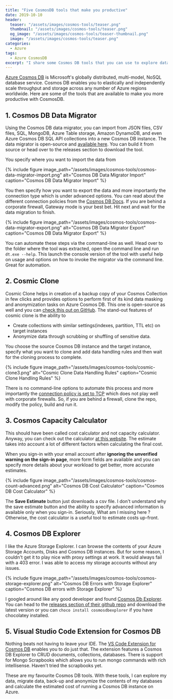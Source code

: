 ```yaml
---
title: "Five CosmosDB tools that make you productive"
date: 2019-10-10
header:
  teaser: "/assets/images/cosmos-tools/teaser.png"
  thumbnail: "/assets/images/cosmos-tools/teaser.png"
  og_image: "/assets/images/cosmos-tools/teaser-thumbnail.png"
  image: "/assets/images/cosmos-tools/teaser.png"
categories:
  - Azure
tags:
  - Azure CosmosDB
excerpt: "I share some Cosmos DB tools that you can use to explore data, migrate content, back-up and anonymize the contents of your databases, calculate estimated cost of running a Cosmos DB instance on Azure and be more productive with Cosmos DB."
---
```


[Azure Cosmos DB](https://docs.microsoft.com/en-us/azure/cosmos-db/introduction) is Microsoft's globally distributed, multi-model, NoSQL database service. Cosmos DB enables you to elastically and independently scale throughput and storage across any number of Azure regions worldwide. Here are some of the tools that are available to make you more productive with CosmosDB.

## 1. Cosmos DB Data Migrator

Using the Cosmos DB data migrator, you can import from JSON files, CSV files, SQL, MongoDB, Azure Table storage, Amazon DynamoDB, and even Azure Cosmos DB SQL API collections into a new Cosmos DB instance. The data migrator is open-source and [available here](https://github.com/Azure/azure-documentdb-datamigrationtool). You can build it from source or head over to the releases section to download the tool.

You specify where you want to import the data from

{% include figure image_path="/assets/images/cosmos-tools/cosmos-data-migrator-import.png" alt="Cosmos DB Data Migrator Import" caption="Cosmos DB Data Migrator Import" %}

You then specify how you want to export the data and more importantly the connection type which is under advanced options. You can read about the different connection policies from the [Cosmos DB Docs](https://docs.microsoft.com/bs-latn-ba/azure/cosmos-db/performance-tips). If you are behind a corporate firewall, Gateway mode is your best bet. Hit next and wait for the data migration to finish.

{% include figure image_path="/assets/images/cosmos-tools/cosmos-data-migrator-export.png" alt="Cosmos DB Data Migrator Export" caption="Cosmos DB Data Migrator Export" %}

You can automate these steps via the command-line as well. Head over to the folder where the tool was extracted, open the command line and run `dt.exe --help`. This launch the console version of the tool with useful help on usage and options on how to invoke the migrator via the command line. Great for automation.

## 2. Cosmic Clone

Cosmic Clone helps in creation of a backup copy of your Cosmos Collection in few clicks and provides options to perform first of its kind data masking and anonymization tasks on Azure Cosmos DB. This one is open-source as well and you can [check this out on GitHub](https://github.com/microsoft/CosmicClone). The stand-out features of cosmic clone is the ability to

- Create collections with similar settings(indexes, partition, TTL etc) on target instances
- Anonymize data through scrubbing or shuffling of sensitive data.

You choose the source Cosmos DB instance and the target instance, specify what you want to clone and add data handling rules and then wait for the cloning process to complete.

{% include figure image_path="/assets/images/cosmos-tools/cosmic-clone3.png" alt="Cosmic Clone Data Handling Rules" caption="Cosmic Clone Handling Rules" %}

There is no command-line options to automate this process and more importantly the [connection policy is set to TCP](https://github.com/microsoft/CosmicClone/blob/master/CosmosClone/CosmosCloneCommon/Utility/CosmosDBHelper.cs#L23) which does not play well with corporate firewalls. So, if you are behind a firewall, clone the repo, modify the policy, build and run it.

## 3. Cosmos Capacity Calculator

This should have been called cost calculator and not capacity calculator. Anyway, you can check out the calculator [at this website](https://cosmos.azure.com/capacitycalculator/). The estimate takes into account a lot of different factors when calculating the final cost.

When you sign-in with your email account after **ignoring the unverified warning on the sign-in page**, more form fields are available and you can specify more details about your workload to get better, more accurate estimates.

{% include figure image_path="/assets/images/cosmos-tools/cosmos-count-advanced.png" alt="Cosmos DB Cost Calculator" caption="Cosmos DB Cost Calculator" %}

The **Save Estimate** button just downloads a csv file. I don't understand why the save estimate button and the ability to specify advanced information is available only when you sign-in. Seriously, What am I missing here ? Otherwise, the cost calculator is a useful tool to estimate costs up-front.

## 4. Cosmos DB Explorer

I like the Azure Storage Explorer. I can browse the contents of your Azure Storage Accounts, Disks and Cosmos DB instances. But for some reason, I couldn't get it to play nice with proxy settings at work. It would always fail with a 403 error. I was able to access my storage accounts without any issues.

{% include figure image_path="/assets/images/cosmos-tools/cosmos-storage-explorer.png" alt="Cosmos DB Errors with Storage Explorer" caption="Cosmos DB errors with Storage Explorer" %}

I googled around like any good developer and found [Cosmos Db Explorer](https://www.bruttin.com/CosmosDbExplorer/). You can head to the [releases section of their github repo](https://github.com/sachabruttin/CosmosDbExplorer/releases) and download the latest version or you can `choco install cosmosdbexplorer` if you have chocolatey installed.

## 5. Visual Studio Code Extension for Cosmos DB

Nothing beats not having to leave your IDE. The [VS Code Extension for Cosmos DB](https://marketplace.visualstudio.com/items?itemName=ms-azuretools.vscode-cosmosdb) enables you to do just that. The extension features a Cosmos DB Explorer to CRUD documents, collections, databases. There is support for Mongo Scrapbooks which allows you to run mongo commands with rich intellisense. Haven't tried the scrapbooks yet.

These are my favourite Cosmos DB tools. With these tools, I can explore my data, migrate data, back-up and anonymize the contents of my databases and calculate the estimated cost of running a Cosmos DB instance on Azure.
